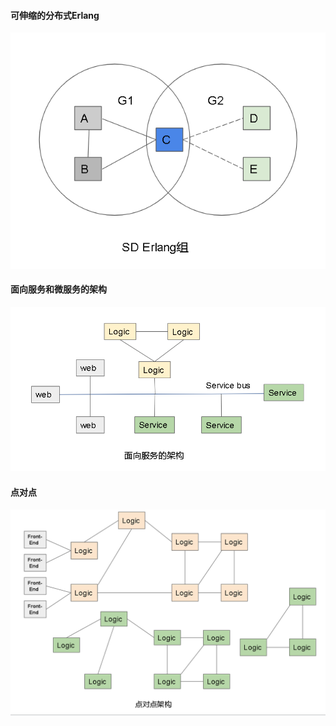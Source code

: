 #### 可伸缩的分布式Erlang



![](img/sd_erlang.png)



#### 面向服务和微服务的架构



![](img/service_bus.png)





#### 点对点



![](img/p2p_framework.png)





